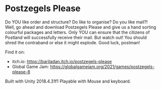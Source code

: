 # Postzegels Please

Do YOU like order and structure? Do like to organise? Do you like mail?! 
Well, go ahead and download Postzegels Please and give us a hand sorting colourful packages and letters. 
Only YOU can ensure that the citizens of Postland will successfully receive their mail. 
But watch out! You should shred the contraband or else it might explode. Good luck, postman!

Find it on: 
* itch.io: https://bariladan.itch.io/postzegels-please
* Global Game Jam: https://globalgamejam.org/2021/games/postzegels-please-8

Built with Unity 2018.4.31f1
Playable with Mouse and keyboard. 
